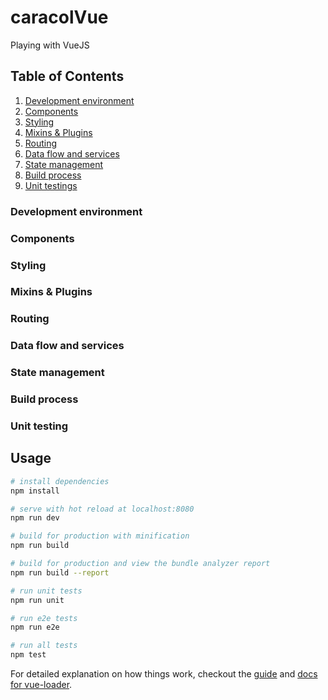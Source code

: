 # caracolVue

Playing with VueJS

## Table of Contents
1. [Development environment](#dev-environment)
2. [Components](#components)
3. [Styling](#styling)
4. [Mixins & Plugins](#mixins-plugins)
5. [Routing](#routing)
6. [Data flow and services](#data-flow)
7. [State management](#state-management)
8. [Build process](#build)
8. [Unit testings](#testing)

### Development environment
### Components
### Styling
### Mixins & Plugins
### Routing
### Data flow and services
### State management
### Build process
### Unit testing

## Usage

``` bash
# install dependencies
npm install

# serve with hot reload at localhost:8080
npm run dev

# build for production with minification
npm run build

# build for production and view the bundle analyzer report
npm run build --report

# run unit tests
npm run unit

# run e2e tests
npm run e2e

# run all tests
npm test
```

For detailed explanation on how things work, checkout the [guide](http://vuejs-templates.github.io/webpack/) and [docs for vue-loader](http://vuejs.github.io/vue-loader).

